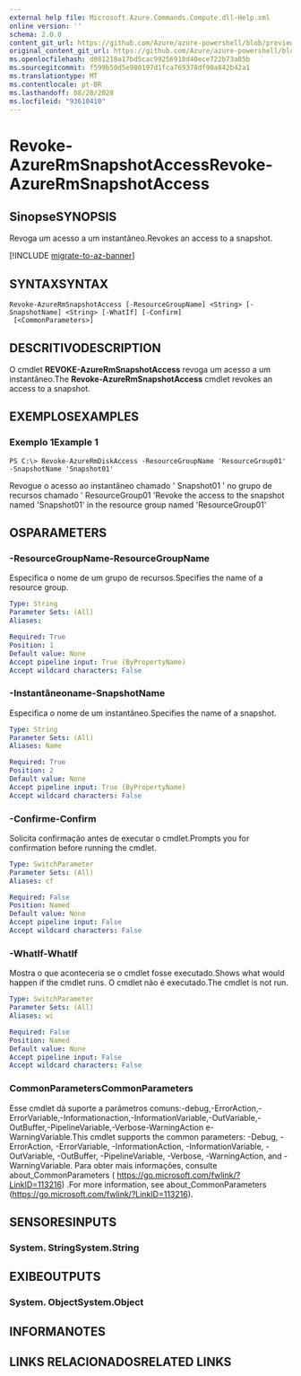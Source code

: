 ```yaml
---
external help file: Microsoft.Azure.Commands.Compute.dll-Help.xml
online version: ''
schema: 2.0.0
content_git_url: https://github.com/Azure/azure-powershell/blob/preview/src/ResourceManager/Compute/Stack/Commands.Compute/help/Revoke-AzureRmSnapshotAccess.md
original_content_git_url: https://github.com/Azure/azure-powershell/blob/preview/src/ResourceManager/Compute/Stack/Commands.Compute/help/Revoke-AzureRmSnapshotAccess.md
ms.openlocfilehash: d081218a17bd5cac99256918d40ece722b73a85b
ms.sourcegitcommit: f599b50d5e980197d1fca769378df90a842b42a1
ms.translationtype: MT
ms.contentlocale: pt-BR
ms.lasthandoff: 08/20/2020
ms.locfileid: "93610410"
---
```

# <span data-ttu-id="b1daf-101">Revoke-AzureRmSnapshotAccess</span><span class="sxs-lookup"><span data-stu-id="b1daf-101">Revoke-AzureRmSnapshotAccess</span></span>

## <span data-ttu-id="b1daf-102">Sinopse</span><span class="sxs-lookup"><span data-stu-id="b1daf-102">SYNOPSIS</span></span>
<span data-ttu-id="b1daf-103">Revoga um acesso a um instantâneo.</span><span class="sxs-lookup"><span data-stu-id="b1daf-103">Revokes an access to a snapshot.</span></span>

[!INCLUDE [migrate-to-az-banner](../../includes/migrate-to-az-banner.md)]

## <span data-ttu-id="b1daf-104">SYNTAX</span><span class="sxs-lookup"><span data-stu-id="b1daf-104">SYNTAX</span></span>

```
Revoke-AzureRmSnapshotAccess [-ResourceGroupName] <String> [-SnapshotName] <String> [-WhatIf] [-Confirm]
 [<CommonParameters>]
```

## <span data-ttu-id="b1daf-105">DESCRITIVO</span><span class="sxs-lookup"><span data-stu-id="b1daf-105">DESCRIPTION</span></span>
<span data-ttu-id="b1daf-106">O cmdlet **REVOKE-AzureRmSnapshotAccess** revoga um acesso a um instantâneo.</span><span class="sxs-lookup"><span data-stu-id="b1daf-106">The **Revoke-AzureRmSnapshotAccess** cmdlet revokes an access to a snapshot.</span></span>

## <span data-ttu-id="b1daf-107">EXEMPLOS</span><span class="sxs-lookup"><span data-stu-id="b1daf-107">EXAMPLES</span></span>

### <span data-ttu-id="b1daf-108">Exemplo 1</span><span class="sxs-lookup"><span data-stu-id="b1daf-108">Example 1</span></span>
```
PS C:\> Revoke-AzureRmDiskAccess -ResourceGroupName 'ResourceGroup01' -SnapshotName 'Snapshot01'
```

<span data-ttu-id="b1daf-109">Revogue o acesso ao instantâneo chamado ' Snapshot01 ' no grupo de recursos chamado ' ResourceGroup01 '</span><span class="sxs-lookup"><span data-stu-id="b1daf-109">Revoke the access to the snapshot named 'Snapshot01' in the resource group named 'ResourceGroup01'</span></span>

## <span data-ttu-id="b1daf-110">OS</span><span class="sxs-lookup"><span data-stu-id="b1daf-110">PARAMETERS</span></span>

### <span data-ttu-id="b1daf-111">-ResourceGroupName</span><span class="sxs-lookup"><span data-stu-id="b1daf-111">-ResourceGroupName</span></span>
<span data-ttu-id="b1daf-112">Especifica o nome de um grupo de recursos.</span><span class="sxs-lookup"><span data-stu-id="b1daf-112">Specifies the name of a resource group.</span></span>

```yaml
Type: String
Parameter Sets: (All)
Aliases: 

Required: True
Position: 1
Default value: None
Accept pipeline input: True (ByPropertyName)
Accept wildcard characters: False
```

### <span data-ttu-id="b1daf-113">-Instantâneoname</span><span class="sxs-lookup"><span data-stu-id="b1daf-113">-SnapshotName</span></span>
<span data-ttu-id="b1daf-114">Especifica o nome de um instantâneo.</span><span class="sxs-lookup"><span data-stu-id="b1daf-114">Specifies the name of a snapshot.</span></span>

```yaml
Type: String
Parameter Sets: (All)
Aliases: Name

Required: True
Position: 2
Default value: None
Accept pipeline input: True (ByPropertyName)
Accept wildcard characters: False
```

### <span data-ttu-id="b1daf-115">-Confirme</span><span class="sxs-lookup"><span data-stu-id="b1daf-115">-Confirm</span></span>
<span data-ttu-id="b1daf-116">Solicita confirmação antes de executar o cmdlet.</span><span class="sxs-lookup"><span data-stu-id="b1daf-116">Prompts you for confirmation before running the cmdlet.</span></span>

```yaml
Type: SwitchParameter
Parameter Sets: (All)
Aliases: cf

Required: False
Position: Named
Default value: None
Accept pipeline input: False
Accept wildcard characters: False
```

### <span data-ttu-id="b1daf-117">-WhatIf</span><span class="sxs-lookup"><span data-stu-id="b1daf-117">-WhatIf</span></span>
<span data-ttu-id="b1daf-118">Mostra o que aconteceria se o cmdlet fosse executado.</span><span class="sxs-lookup"><span data-stu-id="b1daf-118">Shows what would happen if the cmdlet runs.</span></span> <span data-ttu-id="b1daf-119">O cmdlet não é executado.</span><span class="sxs-lookup"><span data-stu-id="b1daf-119">The cmdlet is not run.</span></span>

```yaml
Type: SwitchParameter
Parameter Sets: (All)
Aliases: wi

Required: False
Position: Named
Default value: None
Accept pipeline input: False
Accept wildcard characters: False
```

### <span data-ttu-id="b1daf-120">CommonParameters</span><span class="sxs-lookup"><span data-stu-id="b1daf-120">CommonParameters</span></span>
<span data-ttu-id="b1daf-121">Esse cmdlet dá suporte a parâmetros comuns:-debug,-ErrorAction,-ErrorVariable,-Informationaction,-InformationVariable,-OutVariable,-OutBuffer,-PipelineVariable,-Verbose-WarningAction e-WarningVariable.</span><span class="sxs-lookup"><span data-stu-id="b1daf-121">This cmdlet supports the common parameters: -Debug, -ErrorAction, -ErrorVariable, -InformationAction, -InformationVariable, -OutVariable, -OutBuffer, -PipelineVariable, -Verbose, -WarningAction, and -WarningVariable.</span></span> <span data-ttu-id="b1daf-122">Para obter mais informações, consulte about_CommonParameters ( https://go.microsoft.com/fwlink/?LinkID=113216) .</span><span class="sxs-lookup"><span data-stu-id="b1daf-122">For more information, see about_CommonParameters (https://go.microsoft.com/fwlink/?LinkID=113216).</span></span>

## <span data-ttu-id="b1daf-123">SENSORES</span><span class="sxs-lookup"><span data-stu-id="b1daf-123">INPUTS</span></span>

### <span data-ttu-id="b1daf-124">System. String</span><span class="sxs-lookup"><span data-stu-id="b1daf-124">System.String</span></span>

## <span data-ttu-id="b1daf-125">EXIBE</span><span class="sxs-lookup"><span data-stu-id="b1daf-125">OUTPUTS</span></span>

### <span data-ttu-id="b1daf-126">System. Object</span><span class="sxs-lookup"><span data-stu-id="b1daf-126">System.Object</span></span>

## <span data-ttu-id="b1daf-127">INFORMA</span><span class="sxs-lookup"><span data-stu-id="b1daf-127">NOTES</span></span>

## <span data-ttu-id="b1daf-128">LINKS RELACIONADOS</span><span class="sxs-lookup"><span data-stu-id="b1daf-128">RELATED LINKS</span></span>

